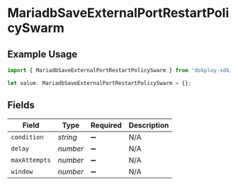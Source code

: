 # MariadbSaveExternalPortRestartPolicySwarm

## Example Usage

```typescript
import { MariadbSaveExternalPortRestartPolicySwarm } from "dokploy-sdk/models/operations";

let value: MariadbSaveExternalPortRestartPolicySwarm = {};
```

## Fields

| Field              | Type               | Required           | Description        |
| ------------------ | ------------------ | ------------------ | ------------------ |
| `condition`        | *string*           | :heavy_minus_sign: | N/A                |
| `delay`            | *number*           | :heavy_minus_sign: | N/A                |
| `maxAttempts`      | *number*           | :heavy_minus_sign: | N/A                |
| `window`           | *number*           | :heavy_minus_sign: | N/A                |